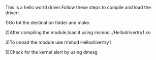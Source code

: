 This is a hello world driver.Follow these steps to compile and load the driver:

  1)Go tot the destination folder and make.
  
  2)After compiling the module,load it using insmod ./Hellodrivertry1.ko
  
  3)To unoad the module use rmmod Hellodrivertry1
  
  5)Check for the kernel alert by using dmesg
